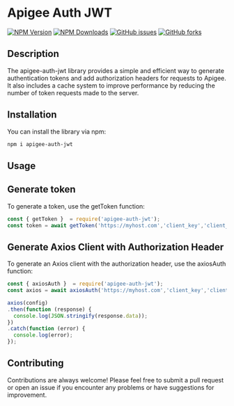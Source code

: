# Apigee Auth JWT

[![NPM Version](https://img.shields.io/npm/v/apigee-auth-jwt.svg)](https://npmjs.org/package/apigee-auth-jwt)
[![NPM Downloads](https://img.shields.io/npm/dm/apigee-auth-jwt.svg)](https://npmjs.org/package/apigee-auth-jwt)
[![GitHub issues](https://img.shields.io/github/issues/juninmd/apigee-auth-jwt.svg)](https://github.com/juninmd/apigee-auth-jwt/issues)
[![GitHub forks](https://img.shields.io/github/forks/juninmd/apigee-auth-jwt.svg)](https://github.com/juninmd/apigee-auth-jwt/network)

## Description

The apigee-auth-jwt library provides a simple and efficient way to generate authentication tokens and add authorization headers for requests to Apigee.
It also includes a cache system to improve performance by reducing the number of token requests made to the server.

## Installation

You can install the library via npm:

```sh
npm i apigee-auth-jwt
```

## Usage

## Generate token

To generate a token, use the getToken function:

```js
const { getToken }  = require('apigee-auth-jwt');
const token = await getToken('https://myhost.com','client_key','client_secret');
```

## Generate Axios Client with Authorization Header

To generate an Axios client with the authorization header, use the axiosAuth function:

```js
const { axiosAuth }  = require('apigee-auth-jwt');
const axios = await axiosAuth('https://myhost.com','client_key','client_secret');

axios(config)
.then(function (response) {
  console.log(JSON.stringify(response.data));
})
.catch(function (error) {
  console.log(error);
});
```

## Contributing

Contributions are always welcome! Please feel free to submit a pull request or open an issue if you encounter any problems or have suggestions for improvement.
